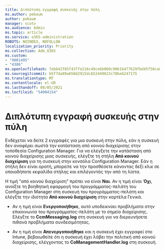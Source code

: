```yaml
---
title: Διπλότυπη εγγραφή συσκευής στην πύλη
ms.author: pebaum
author: pebaum
manager: scotv
ms.audience: Admin
ms.topic: article
ms.service: o365-administration
ROBOTS: NOINDEX, NOFOLLOW
localization_priority: Priority
ms.collection: Adm_O365
ms.custom:
- "9001495"
- "4386"
ms.openlocfilehash: 7eb642f85f437fe216c49ce6b060c9061b477629fbd45f50ca0ef315b8cd32d3
ms.sourcegitcommit: b5f7da89a650d2915dc652449623c78be6247175
ms.translationtype: MT
ms.contentlocale: el-GR
ms.lasthandoff: 08/05/2021
ms.locfileid: "54004154"
---
```

# <a name="duplicate-device-record-in-the-portal"></a>Διπλότυπη εγγραφή συσκευής στην πύλη

Ενδέχεται να δείτε 2 εγγραφές για μια συσκευή στην πύλη, εάν η συσκευή δεν αναφέρει σωστά την κατάσταση από κοινού διαχείρισης στην τοποθεσία Configuration Manager. Για να ελέγξετε την κατάσταση από κοινού διαχείρισης μιας συσκευής, ελέγξτε τη στήλη **Από κοινού διαχείριση** για τη συσκευή στην κονσόλα Configuration Manager. Εάν η στήλη δεν είναι ορατή, μπορείτε να την προσθέσετε κάνοντας δεξί κλικ σε οποιαδήποτε κεφαλίδα στήλης και επιλέγοντάς την από τη λίστα.

Η τιμή "από κοινού διαχείριση" πρέπει να είναι **Ναι**. Αν η τιμή είναι **Όχι**, ανοίξτε τη βοηθητική εφαρμογή του προγράμματος-πελάτη του Configuration Manager στη συσκευή του προγράμματος-πελάτη και ελέγξτε την ιδιότητα **Από κοινού διαχείριση** στην καρτέλα Γενικά.

- Αν η τιμή είναι **Ενεργοποιήθηκε**, αυτό υποδεικνύει προβλήματα στην επικοινωνία του προγράμματος-πελάτη με το σημείο διαχείρισης. Ελέγξτε το **CcmMessaging.log** στη συσκευή για να διερευνήσετε πιθανά προβλήματα συνδεσιμότητας.

- Αν η τιμή είναι **Απενεργοποιήθηκε** και η συσκευή έχει εγγραφεί στο Intune, βεβαιωθείτε ότι η συσκευή έχει λάβει την πολιτική από κοινού διαχείρισης, ελέγχοντας το **CoManagementHandler.log** στη συσκευή.
